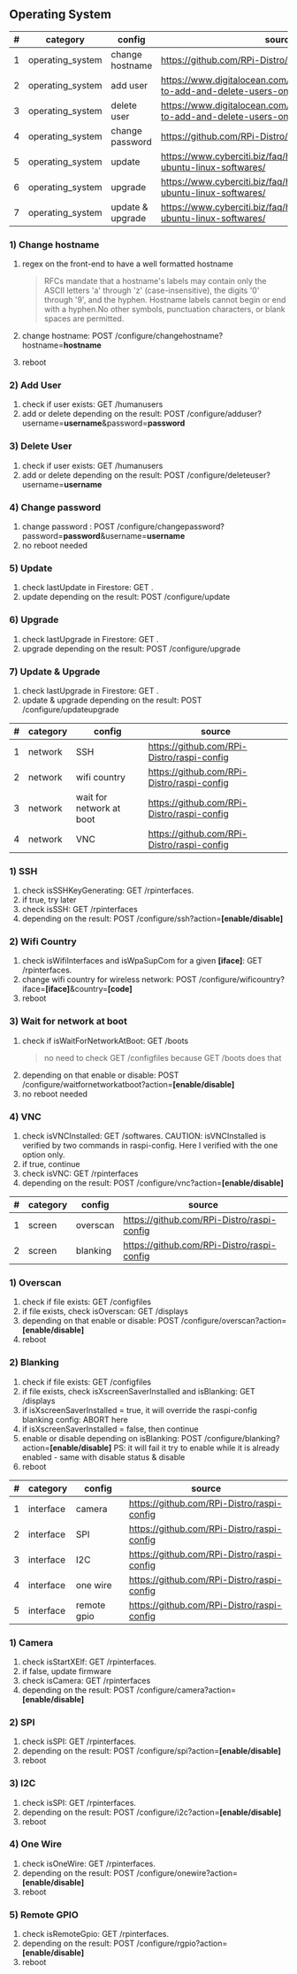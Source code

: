 ## Operating System

|#|category|config|source|
|---|---|---|---|
|1|operating_system|change hostname|https://github.com/RPi-Distro/raspi-config|
|2|operating_system|add user|https://www.digitalocean.com/community/tutorials/how-to-add-and-delete-users-on-ubuntu-18-04|
|3|operating_system|delete user|https://www.digitalocean.com/community/tutorials/how-to-add-and-delete-users-on-ubuntu-18-04|
|4|operating_system|change password|https://github.com/RPi-Distro/raspi-config|
|5|operating_system|update|https://www.cyberciti.biz/faq/how-do-i-update-ubuntu-linux-softwares/|
|6|operating_system|upgrade|https://www.cyberciti.biz/faq/how-do-i-update-ubuntu-linux-softwares/|
|7|operating_system|update & upgrade|https://www.cyberciti.biz/faq/how-do-i-update-ubuntu-linux-softwares/|

### 1) Change hostname
1. regex on the front-end to have a well formatted hostname

    > RFCs mandate that a hostname's labels may contain only the ASCII letters 'a' through 'z' (case-insensitive), the digits '0' through '9', and the hyphen. Hostname labels cannot begin or end with a hyphen.No other symbols, punctuation characters, or blank spaces are permitted.

2. change hostname: POST /configure/changehostname?hostname=**hostname**
3. reboot

### 2) Add User
1. check if user exists: GET /humanusers
2. add or delete depending on the result: POST /configure/adduser?username=**username**&password=**password**

### 3) Delete User
1. check if user exists: GET /humanusers
2. add or delete depending on the result: POST /configure/deleteuser?username=**username**

### 4) Change password
1. change password : POST /configure/changepassword?password=**password**&username=**username**
2. no reboot needed

### 5) Update
1. check lastUpdate in Firestore: GET <TBD>.
2. update depending on the result: POST /configure/update

### 6) Upgrade
1. check lastUpgrade in Firestore: GET <TBD>.
2. upgrade depending on the result: POST /configure/upgrade

### 7) Update & Upgrade
1. check lastUpgrade in Firestore: GET <TBD>.
2. update & upgrade depending on the result: POST /configure/updateupgrade

|#|category|config|source|
|---|---|---|---|
|1|network|SSH|https://github.com/RPi-Distro/raspi-config|
|2|network|wifi country|https://github.com/RPi-Distro/raspi-config|
|3|network|wait for network at boot|https://github.com/RPi-Distro/raspi-config|
|4|network|VNC|https://github.com/RPi-Distro/raspi-config|

### 1) SSH
1. check isSSHKeyGenerating: GET /rpinterfaces. 
2. if true, try later
3. check isSSH: GET /rpinterfaces
4. depending on the result: POST /configure/ssh?action=**[enable/disable]**

### 2) Wifi Country
1. check isWifiInterfaces and isWpaSupCom for a given **[iface]**: GET /rpinterfaces.
2. change wifi country for wireless network: POST /configure/wificountry?iface=**[iface]**&country=**[code]**
3. reboot

### 3) Wait for network at boot
1. check if isWaitForNetworkAtBoot: GET /boots 
    > no need to check GET /configfiles because GET /boots does that
2. depending on that enable or disable: POST /configure/waitfornetworkatboot?action=**[enable/disable]**
3. no reboot needed

### 4) VNC
1. check isVNCInstalled: GET /softwares. 
CAUTION: isVNCInstalled is verified by two commands in raspi-config.
Here I verified with the one option only.
2. if true, continue
3. check isVNC: GET /rpinterfaces
4. depending on the result: POST /configure/vnc?action=**[enable/disable]**

|#|category|config|source|
|---|---|---|---|
|1|screen|overscan|https://github.com/RPi-Distro/raspi-config|
|2|screen|blanking|https://github.com/RPi-Distro/raspi-config|

### 1) Overscan
1. check if file exists: GET /configfiles
2. if file exists, check isOverscan: GET /displays
3. depending on that enable or disable: POST /configure/overscan?action=**[enable/disable]**
4. reboot

### 2) Blanking
1. check if file exists: GET /configfiles
2. if file exists, check isXscreenSaverInstalled and isBlanking: GET /displays
3. if isXscreenSaverInstalled = true, it will override the raspi-config blanking config: ABORT here
4. if isXscreenSaverInstalled = false, then continue
5. enable or disable depending on isBlanking: POST /configure/blanking?action=**[enable/disable]**
PS: it will fail it try to enable while it is already enabled - same with disable status & disable
6. reboot

|#|category|config|source|
|---|---|---|---|
|1|interface|camera|https://github.com/RPi-Distro/raspi-config|
|2|interface|SPI|https://github.com/RPi-Distro/raspi-config|
|3|interface|I2C|https://github.com/RPi-Distro/raspi-config|
|4|interface|one wire|https://github.com/RPi-Distro/raspi-config|
|5|interface|remote gpio|https://github.com/RPi-Distro/raspi-config|

### 1) Camera
1. check isStartXElf: GET /rpinterfaces. 
2. if false, update firmware
3. check isCamera: GET /rpinterfaces
4. depending on the result: POST /configure/camera?action=**[enable/disable]**

### 2) SPI
1. check isSPI: GET /rpinterfaces. 
2. depending on the result: POST /configure/spi?action=**[enable/disable]**
3. reboot

### 3) I2C
1. check isSPI: GET /rpinterfaces. 
2. depending on the result: POST /configure/i2c?action=**[enable/disable]**
3. reboot

### 4) One Wire
1. check isOneWire: GET /rpinterfaces. 
2. depending on the result: POST /configure/onewire?action=**[enable/disable]**
3. reboot

### 5) Remote GPIO
1. check isRemoteGpio: GET /rpinterfaces. 
2. depending on the result: POST /configure/rgpio?action=**[enable/disable]**
3. reboot
